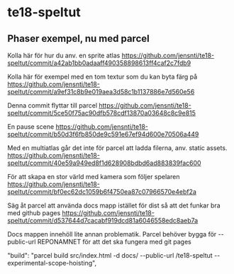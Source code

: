 # te18-speltut

## Phaser exempel, nu med parcel

Kolla här för hur du anv. en sprite atlas
https://github.com/jensnti/te18-speltut/commit/a42ab1bb0adaaff490358898613ff4caf2c7fdb9

Kolla här för exempel med en tom textur som du kan byta färg på
https://github.com/jensnti/te18-speltut/commit/a9ef31c8b9e019aea3d58c1b1137886e7d560e56

Denna commit flyttar till parcel
https://github.com/jensnti/te18-speltut/commit/5ce50f75ac90dfb578cdf13870a03648c8c9e815

En pause scene
https://github.com/jensnti/te18-speltut/commit/b50d3f6fb850de9c591e67ef94d600e70506a449

Med en multiatlas går det inte för parcel att ladda filerna, anv. static assets.
https://github.com/jensnti/te18-speltut/commit/40e59a949ed8f1d628908bdbd6ad883839fac600

För att skapa en stor värld med kamera som följer spelaren
https://github.com/jensnti/te18-speltut/commit/bf0ec62dc1059b6f4750ea87c07966570e4ebf2a

Säg åt parcel att använda docs mapp istället för dist så att det funkar bra med github pages
https://github.com/jensnti/te18-speltut/commit/d537644d7cacabf919dcd81a6046558edc8aeb7a

Docs mappen innehöll lite annan problematik.
Parcel behöver bygga för --public-url REPONAMNET för att det ska fungera med git pages

"build": "parcel build src/index.html -d docs/ --public-url /te18-speltut --experimental-scope-hoisting",